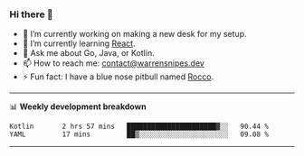 ### Hi there 👋

- 🔭 I’m currently working on making a new desk for my setup.
- 🌱 I’m currently learning [React](https://reactjs.org/).
- 💬 Ask me about Go, Java, or Kotlin.
- 📫 How to reach me: contact@warrensnipes.dev
- ⚡ Fun fact: I have a blue nose pitbull named [Rocco](https://i.imgur.com/iLsSCKu.jpg).

-------

📊 **Weekly development breakdown**
<!--START_SECTION:waka-->
```text
Kotlin       2 hrs 57 mins   ██████████████████████▓░░   90.44 % 
YAML         17 mins         ██▒░░░░░░░░░░░░░░░░░░░░░░   09.08 % 
```
<!--END_SECTION:waka-->

-------
